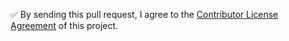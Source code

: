 ✅ By sending this pull request, I agree to the [Contributor License Agreement](https://github.com/compilets/compilets/blob/0f58d13/README.md#contributor-license-agreement) of this project.
